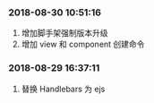 ### 2018-08-30 10:51:16
1. 增加脚手架强制版本升级
2. 增加 view 和 component 创建命令

### 2018-08-29 16:37:11
1. 替换 Handlebars 为 ejs